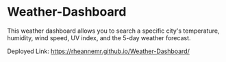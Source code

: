 # Weather-Dashboard
This weather dashboard allows you to search a specific city's temperature, humidity, wind speed, UV index, and the 5-day weather forecast.

Deployed Link:  https://rheannemr.github.io/Weather-Dashboard/
